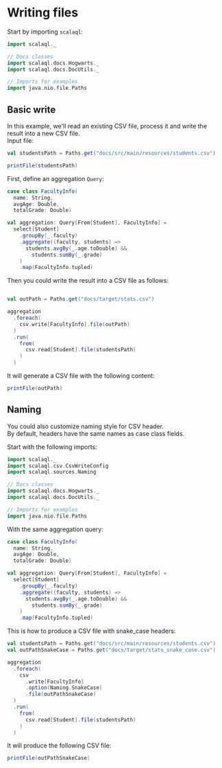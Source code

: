 # Writing files

Start by importing `scalaql`:

```scala mdoc
import scalaql._

// Docs classes
import scalaql.docs.Hogwarts._
import scalaql.docs.DocUtils._

// Imports for examples
import java.nio.file.Paths
```

## Basic write

In this example, we'll read an existing CSV file, process it and write the result into a new CSV file.  
Input file:

```scala mdoc
val studentsPath = Paths.get("docs/src/main/resources/students.csv")

printFile(studentsPath)
```

First, define an aggregation `Query`:

```scala mdoc
case class FacultyInfo(
  name: String, 
  avgAge: Double, 
  totalGrade: Double)

val aggregation: Query[From[Student], FacultyInfo] =
  select[Student]
    .groupBy(_.faculty)
    .aggregate((faculty, students) =>
      students.avgBy(_.age.toDouble) &&
        students.sumBy(_.grade)
    )
    .map(FacultyInfo.tupled)
```

Then you could write the result into a CSV file as follows:

```scala mdoc

val outPath = Paths.get("docs/target/stats.csv")

aggregation
  .foreach(
    csv.write[FacultyInfo].file(outPath)
  )
  .run(
    from(
      csv.read[Student].file(studentsPath)
    )
  )
```

It will generate a CSV file with the following content:

```scala mdoc
printFile(outPath)
```

## Naming

You could also customize naming style for CSV header.  
By default, headers have the same names as case class fields.

Start with the following imports:

```scala mdoc:reset
import scalaql._
import scalaql.csv.CsvWriteConfig
import scalaql.sources.Naming

// Docs classes
import scalaql.docs.Hogwarts._
import scalaql.docs.DocUtils._

// Imports for examples
import java.nio.file.Paths
```

With the same aggregation query:

```scala mdoc
case class FacultyInfo(
  name: String, 
  avgAge: Double, 
  totalGrade: Double)

val aggregation: Query[From[Student], FacultyInfo] =
  select[Student]
    .groupBy(_.faculty)
    .aggregate((faculty, students) =>
      students.avgBy(_.age.toDouble) &&
        students.sumBy(_.grade)
    )
    .map(FacultyInfo.tupled)
```

This is how to produce a CSV file with snake_case headers:

```scala mdoc
val studentsPath = Paths.get("docs/src/main/resources/students.csv")
val outPathSnakeCase = Paths.get("docs/target/stats_snake_case.csv")

aggregation
  .foreach(
    csv
      .write[FacultyInfo]
      .option(Naming.SnakeCase)
      .file(outPathSnakeCase)
  )
  .run(
    from(
      csv.read[Student].file(studentsPath)
    )
  )
```

It will produce the following CSV file:

```scala mdoc
printFile(outPathSnakeCase)
```
